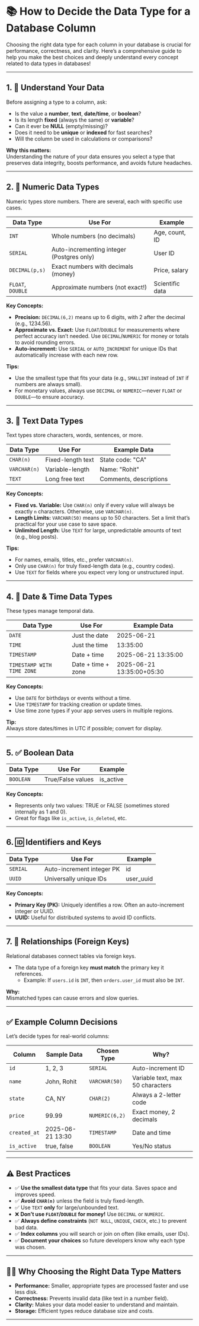 # 📚 How to Decide the Data Type for a Database Column

Choosing the right data type for each column in your database is crucial for performance, correctness, and clarity. Here’s a comprehensive guide to help you make the best choices and deeply understand every concept related to data types in databases!

---

## 1. 🎯 Understand Your Data

Before assigning a type to a column, ask:

- Is the value a **number**, **text**, **date/time**, or **boolean**?
- Is its length **fixed** (always the same) or **variable**?
- Can it ever be **NULL** (empty/missing)?
- Does it need to be **unique** or **indexed** for fast searches?
- Will the column be used in calculations or comparisons?

**Why this matters:**  
Understanding the nature of your data ensures you select a type that preserves data integrity, boosts performance, and avoids future headaches.

---

## 2. 🔢 Numeric Data Types

Numeric types store numbers. There are several, each with specific use cases.

| Data Type         | Use For                                   | Example           |
|-------------------|-------------------------------------------|-------------------|
| `INT`             | Whole numbers (no decimals)               | Age, count, ID    |
| `SERIAL`          | Auto-incrementing integer (Postgres only) | User ID           |
| `DECIMAL(p,s)`    | Exact numbers with decimals (money)       | Price, salary     |
| `FLOAT`, `DOUBLE` | Approximate numbers (not exact!)          | Scientific data   |

**Key Concepts:**
- **Precision:** `DECIMAL(6,2)` means up to 6 digits, with 2 after the decimal (e.g., 1234.56).
- **Approximate vs. Exact:** Use `FLOAT`/`DOUBLE` for measurements where perfect accuracy isn’t needed. Use `DECIMAL`/`NUMERIC` for money or totals to avoid rounding errors.
- **Auto-increment:** Use `SERIAL` or `AUTO_INCREMENT` for unique IDs that automatically increase with each new row.

**Tips:**
- Use the smallest type that fits your data (e.g., `SMALLINT` instead of `INT` if numbers are always small).
- For monetary values, always use `DECIMAL` or `NUMERIC`—never `FLOAT` or `DOUBLE`—to ensure accuracy.

---

## 3. 📝 Text Data Types

Text types store characters, words, sentences, or more.

| Data Type      | Use For             | Example Data         |
|----------------|---------------------|----------------------|
| `CHAR(n)`      | Fixed-length text   | State code: "CA"     |
| `VARCHAR(n)`   | Variable-length     | Name: "Rohit"        |
| `TEXT`         | Long free text      | Comments, descriptions|

**Key Concepts:**
- **Fixed vs. Variable:** Use `CHAR(n)` only if every value will always be exactly `n` characters. Otherwise, use `VARCHAR(n)`.
- **Length Limits:** `VARCHAR(50)` means up to 50 characters. Set a limit that’s practical for your use case to save space.
- **Unlimited Length:** Use `TEXT` for large, unpredictable amounts of text (e.g., blog posts).

**Tips:**
- For names, emails, titles, etc., prefer `VARCHAR(n)`.
- Only use `CHAR(n)` for truly fixed-length data (e.g., country codes).
- Use `TEXT` for fields where you expect very long or unstructured input.

---

## 4. 📅 Date & Time Data Types

These types manage temporal data.

| Data Type                | Use For                | Example Data               |
|--------------------------|------------------------|----------------------------|
| `DATE`                   | Just the date          | 2025-06-21                 |
| `TIME`                   | Just the time          | 13:35:00                   |
| `TIMESTAMP`              | Date + time            | 2025-06-21 13:35:00        |
| `TIMESTAMP WITH TIME ZONE` | Date + time + zone   | 2025-06-21 13:35:00+05:30  |

**Key Concepts:**
- Use `DATE` for birthdays or events without a time.
- Use `TIMESTAMP` for tracking creation or update times.
- Use time zone types if your app serves users in multiple regions.

**Tip:**  
Always store dates/times in UTC if possible; convert for display.

---

## 5. ✅ Boolean Data

| Data Type  | Use For            | Example      |
|------------|--------------------|-------------|
| `BOOLEAN`  | True/False values  | is_active   |

**Key Concepts:**
- Represents only two values: TRUE or FALSE (sometimes stored internally as 1 and 0).
- Great for flags like `is_active`, `is_deleted`, etc.

---

## 6. 🆔 Identifiers and Keys

| Data Type | Use For                   | Example   |
|-----------|---------------------------|-----------|
| `SERIAL`  | Auto-increment integer PK | id        |
| `UUID`    | Universally unique IDs    | user_uuid |

**Key Concepts:**
- **Primary Key (PK):** Uniquely identifies a row. Often an auto-increment integer or UUID.
- **UUID:** Useful for distributed systems to avoid ID conflicts.

---

## 7. 🔗 Relationships (Foreign Keys)

Relational databases connect tables via foreign keys.

- The data type of a foreign key **must match** the primary key it references.
  - Example: If `users.id` is `INT`, then `orders.user_id` must also be `INT`.

**Why:**  
Mismatched types can cause errors and slow queries.

---

## ✅ Example Column Decisions

Let’s decide types for real-world columns:

| Column       | Sample Data       | Chosen Type      | Why?                              |
|--------------|------------------|------------------|-----------------------------------|
| `id`         | 1, 2, 3          | `SERIAL`         | Auto-increment ID                 |
| `name`       | John, Rohit      | `VARCHAR(50)`    | Variable text, max 50 characters  |
| `state`      | CA, NY           | `CHAR(2)`        | Always a 2-letter code            |
| `price`      | 99.99            | `NUMERIC(6,2)`   | Exact money, 2 decimals           |
| `created_at` | 2025-06-21 13:30 | `TIMESTAMP`      | Date and time                     |
| `is_active`  | true, false      | `BOOLEAN`        | Yes/No status                     |

---

## ⚠️ Best Practices

- ✅ **Use the smallest data type** that fits your data. Saves space and improves speed.
- ✅ **Avoid `CHAR(n)`** unless the field is truly fixed-length.
- ✅ Use `TEXT` **only** for large/unbounded text.
- ❌ **Don’t use `FLOAT`/`DOUBLE` for money!** Use `DECIMAL` or `NUMERIC`.
- ✅ **Always define constraints** (`NOT NULL`, `UNIQUE`, `CHECK`, etc.) to prevent bad data.
- ✅ **Index columns** you will search or join on often (like emails, user IDs).
- ✅ **Document your choices** so future developers know why each type was chosen.

---

## 🧑‍💻 Why Choosing the Right Data Type Matters

- **Performance:** Smaller, appropriate types are processed faster and use less disk.
- **Correctness:** Prevents invalid data (like text in a number field).
- **Clarity:** Makes your data model easier to understand and maintain.
- **Storage:** Efficient types reduce database size and costs.

---
